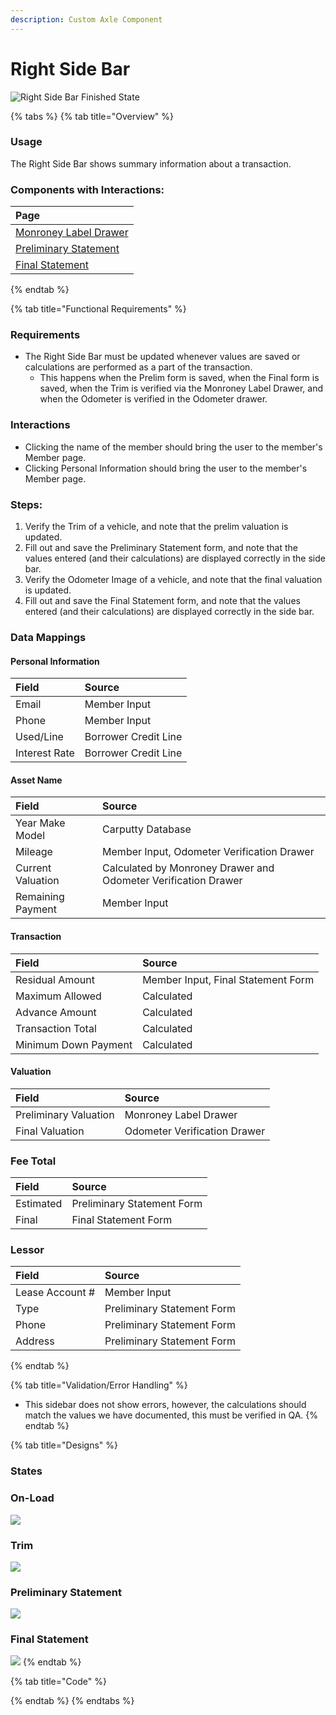 ```yaml
---
description: Custom Axle Component
---
```


# Right Side Bar

![Right Side Bar Finished State](../.gitbook/assets/right-side-bar-finished.png)

{% tabs %}
{% tab title="Overview" %}
### Usage

The Right Side Bar shows summary information about a transaction.

### Components with Interactions:

| Page |
| :--- |
| [Monroney Label Drawer](../meals-1/drawer/drawer-trim.md) |
| [Preliminary Statement](../meals-1/form-receipe/statement-input-form-templates/lbo-preliminary-statement.md) |
| [Final Statement](../meals-1/form-receipe/statement-input-form-templates/final-statement.md) |
{% endtab %}

{% tab title="Functional Requirements" %}
### Requirements

* The Right Side Bar must be updated whenever values are saved or calculations are performed as a part of the transaction.
  * This happens when the Prelim form is saved, when the Final form is saved, when the Trim is verified via the Monroney Label Drawer, and when the Odometer is verified in the Odometer drawer.

### Interactions

* Clicking the name of the member should bring the user to the member's Member page.
* Clicking Personal Information should bring the user to the member's Member page.

### Steps:

1. Verify the Trim of a vehicle, and note that the prelim valuation is updated.
2. Fill out and save the Preliminary Statement form, and note that the values entered \(and their calculations\) are displayed correctly in the side bar.
3. Verify the Odometer Image of a vehicle, and note that the final valuation is updated.
4. Fill out and save the Final Statement form, and note that the values entered \(and their calculations\) are displayed correctly in the side bar.

### Data Mappings

#### Personal Information

| Field | Source |
| :--- | :--- |
| Email | Member Input |
| Phone | Member Input |
| Used/Line | Borrower Credit Line |
| Interest Rate | Borrower Credit Line |

#### Asset Name

| Field | Source |
| :--- | :--- |
| Year Make Model | Carputty Database |
| Mileage | Member Input, Odometer Verification Drawer |
| Current Valuation | Calculated by Monroney Drawer and Odometer Verification Drawer |
| Remaining Payment | Member Input |

#### Transaction

| Field | Source |
| :--- | :--- |
| Residual Amount | Member Input, Final Statement Form |
| Maximum Allowed | Calculated |
| Advance Amount | Calculated |
| Transaction Total | Calculated |
| Minimum Down Payment | Calculated |

#### Valuation

| Field | Source |
| :--- | :--- |
| Preliminary Valuation | Monroney Label Drawer |
| Final Valuation | Odometer Verification Drawer |

### Fee Total

| Field | Source |
| :--- | :--- |
| Estimated | Preliminary Statement Form |
| Final | Final Statement Form |

### Lessor

| Field | Source |
| :--- | :--- |
| Lease Account \# | Member Input |
| Type | Preliminary Statement Form |
| Phone | Preliminary Statement Form |
| Address | Preliminary Statement Form |
{% endtab %}

{% tab title="Validation/Error Handling" %}
* This sidebar does not show errors, however, the calculations should match the values we have documented, this must be verified in QA.
{% endtab %}

{% tab title="Designs" %}
### States

### On-Load

![](../.gitbook/assets/right-side-bar-onload.png)

### Trim

![](../.gitbook/assets/right-side-bar-trim.png)

### Preliminary Statement

![](../.gitbook/assets/right-side-bar-prelim.png)

### Final Statement

![](../.gitbook/assets/right-side-bar-final.png)
{% endtab %}

{% tab title="Code" %}

{% endtab %}
{% endtabs %}









